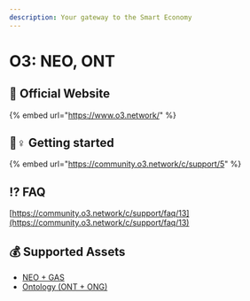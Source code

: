 ```yaml
---
description: Your gateway to the Smart Economy
---
```


# O3: NEO, ONT

## 🚀 Official Website

{% embed url="https://www.o3.network/" %}

## 🧙♀ Getting started

{% embed url="https://community.o3.network/c/support/5" %}

## ⁉ FAQ

[https://community.o3.network/c/support/faq/13](https://community.o3.network/c/support/faq/13)

## 💰 Supported Assets

* [NEO + GAS](../../coins/overview-neo/)
* [Ontology \(ONT + ONG\)](../../coins/ont/)

